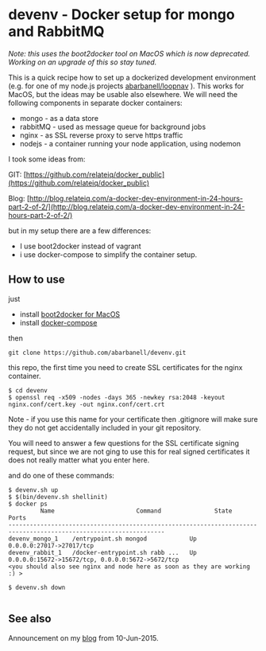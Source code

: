 # devenv - Docker setup for mongo and RabbitMQ

*Note: this uses the boot2docker tool on MacOS which is now deprecated. Working on an upgrade of this so stay tuned.*

This is a quick recipe how to set up a dockerized development environment 
(e.g. for one of my node.js projects
[abarbanell/loopnav](https://github.com/abarbanell/loopnav) ).  This
works for MacOS, but the ideas may be usable also elsewhere.  We
will need the following components in separate docker containers:

- mongo - as a data store
- rabbitMQ - used as message queue for background jobs
- nginx - as SSL reverse proxy to serve https traffic
- nodejs - a container running your node application, using nodemon

I took some ideas from:

GIT: [https://github.com/relateiq/docker_public](https://github.com/relateiq/docker_public)

Blog: [http://blog.relateiq.com/a-docker-dev-environment-in-24-hours-part-2-of-2/](http://blog.relateiq.com/a-docker-dev-environment-in-24-hours-part-2-of-2/)

but in my setup there are  a few differences: 
- I use boot2docker instead of vagrant
- i use docker-compose to simplify the container setup.

## How to use

just

- install [boot2docker for MacOS](https://docs.docker.com/installation/mac/) 
- install [docker-compose](https://docs.docker.com/compose/install/)


then


```
git clone https://github.com/abarbanell/devenv.git
```

this repo, the first time you need to create SSL certificates for
the nginx container.

```
$ cd devenv
$ openssl req -x509 -nodes -days 365 -newkey rsa:2048 -keyout nginx.conf/cert.key -out nginx.conf/cert.crt
```

Note - if you use this name for your certificate then .gitignore
will make sure they do not get accidentally included in your git
repository.

You will need to answer a few   questions for the SSL certificate
signing request, but since we are not ging to use this for real
signed certificates it does not really matter what you enter here.

and do one of these commands: 

```
$ devenv.sh up
$ $(bin/devenv.sh shellinit)
$ docker ps
         Name                       Command               State                        Ports                       
------------------------------------------------------------------------------------------------------------------
devenv_mongo_1    /entrypoint.sh mongod            Up      0.0.0.0:27017->27017/tcp                         
devenv_rabbit_1   /docker-entrypoint.sh rabb ...   Up      0.0.0.0:15672->15672/tcp, 0.0.0.0:5672->5672/tcp 
<you should also see nginx and node here as soon as they are working :) >

$ devenv.sh down


```

## See also

Announcement on my
[blog](http://blog.abarbanell.de/linux/2015/06/10/devenv---docker-setup-for-mongo-and-rabbitmq/?utm_source=github&utm_medium=link&utm_campaign=d-2015-06-11)
from 10-Jun-2015.
